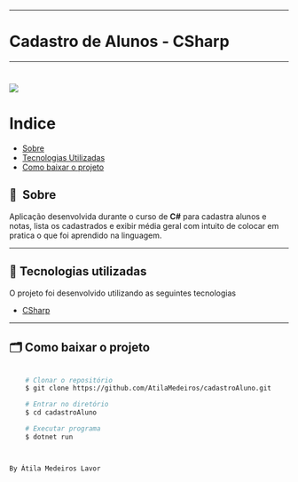 
---
# Cadastro de Alunos - CSharp
---

<h1>
    <img src="https://github.com/AtilaMedeiros/cadastroAluno/blob/main/menu.png">
</h1>



# Indice

- [Sobre](#-sobre)
- [Tecnologias Utilizadas](#-tecnologias-utilizadas)
- [Como baixar o projeto](#-como-baixar-o-projeto)

## 🔖&nbsp; Sobre

Aplicação desenvolvida durante o curso de **C#** para cadastra alunos e notas, lista os cadastrados e exibir média geral com intuito de colocar em pratica o que foi aprendido na linguagem.


---

## 🚀 Tecnologias utilizadas

O projeto foi desenvolvido utilizando as seguintes tecnologias

- [CSharp](https://dotnet.microsoft.com/)


---

## 🗂 Como baixar o projeto

```bash

    # Clonar o repositório
    $ git clone https://github.com/AtilaMedeiros/cadastroAluno.git

    # Entrar no diretório
    $ cd cadastroAluno

    # Executar programa
    $ dotnet run



By Átila Medeiros Lavor

